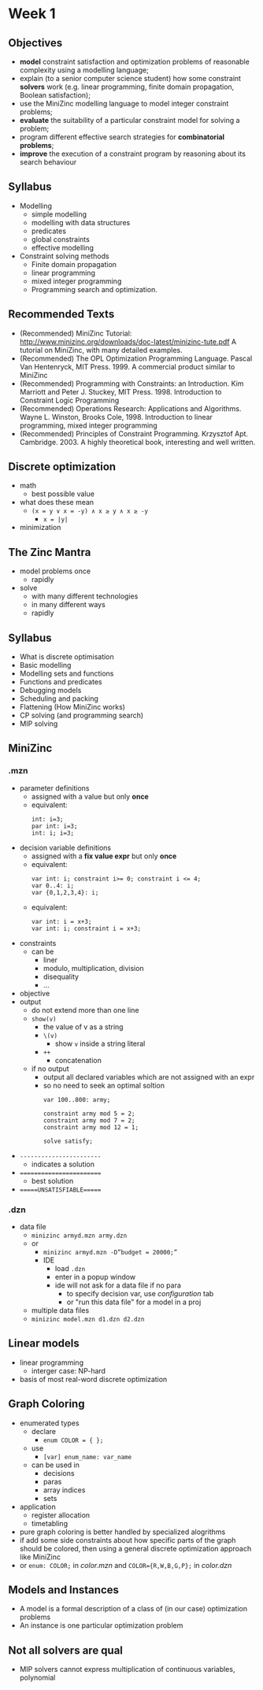 # Week 1

## Objectives
+ __model__ constraint satisfaction and optimization problems of reasonable complexity using a modelling
language;
+ explain (to a senior computer science student) how some constraint __solvers__ work (e.g. linear programming, finite domain propagation, Boolean satisfaction);
+ use the MiniZinc modelling language to model integer constraint problems;
+ __evaluate__ the suitability of a particular constraint model for solving a problem;
+ program different effective search strategies for __combinatorial problems__;
+ __improve__ the execution of a constraint program by reasoning about its search behaviour

## Syllabus
+ Modelling
    * simple modelling
    * modelling with data structures
    * predicates
    * global constraints
    * effective modelling
+ Constraint solving methods
    * Finite domain propagation
    * linear programming
    * mixed integer programming
    * Programming search and optimization.

## Recommended Texts
+ (Recommended) MiniZinc Tutorial: http://www.minizinc.org/downloads/doc-latest/minizinc-tute.pdf A tutorial on MiniZinc, with many detailed examples.
+ (Recommended) The OPL Optimization Programming Language. Pascal Van Hentenryck, MIT Press. 1999. A commercial product similar to MiniZinc
+ (Recommended) Programming with Constraints: an Introduction. Kim Marriott and Peter J. Stuckey, MIT Press. 1998. Introduction to Constraint Logic Programming
+ (Recommended) Operations Research: Applications and Algorithms. Wayne L. Winston, Brooks Cole, 1998. Introduction to linear programming, mixed integer programming
+ (Recommended) Principles of Constraint Programming. Krzysztof Apt. Cambridge. 2003. A highly theoretical book, interesting and well written.

## Discrete optimization
+ math
    * best possible value
+ what does these mean
    * `(x = y ∨ x = -y) ∧ x ≥ y ∧ x ≥ -y`
        - `x = |y|`
+ minimization

## The Zinc Mantra
+ model problems once
    * rapidly
+ solve
    * with many different technologies
    * in many different ways
    * rapidly

## Syllabus
+ What is discrete optimisation
+ Basic modelling
+ Modelling sets and functions
+ Functions and predicates
+ Debugging models
+ Scheduling and packing
+ Flattening (How MiniZinc works)
+ CP solving (and programming search)
+ MIP solving

## MiniZinc
### .mzn
+ parameter definitions
    * assigned with a value but only __once__
    * equivalent:
        ```
        int: i=3;
        par int: i=3;
        int: i; i=3;
        ```
+ decision variable definitions
    * assigned with a __fix value expr__ but only __once__
    * equivalent:
        ```
        var int: i; constraint i>= 0; constraint i <= 4;
        var 0..4: i;
        var {0,1,2,3,4}: i;
        ```
    * equivalent:
        ```
        var int: i = x+3;
        var int: i; constraint i = x+3;
        ```
+ constraints
    * can be 
        - liner
        - modulo, multiplication, division
        - disequality
        - ...
+ objective
+ output
    * do not extend more than one line
    * `show(v)` 
        - the value of v as a string
        - `\(v)` 
            + show `v` inside a string literal
        - `++`
            + concatenation
    * if no output
        - output all declared variables which are not assigned with an expr
        - so no need to seek an optimal soltion
            ```
            var 100..800: army;

            constraint army mod 5 = 2;
            constraint army mod 7 = 2;
            constraint army mod 12 = 1;

            solve satisfy; 
            ```
+ `-----------------------` 
    * indicates a solution
+ `=======================` 
    * best solution
+ `=====UNSATISFIABLE=====`

### .dzn
+ data file
    * `minizinc armyd.mzn army.dzn`
    * or
        - `minizinc armyd.mzn -D”budget = 20000;”`
        - IDE
            + load `.dzn`
            + enter in a popup window
            + ide will not ask for a data file if no para
                * to specify decision var, use _configuration_ tab
                * or "run this data file" for a model in a proj
    * multiple data files
    * `minizinc model.mzn d1.dzn d2.dzn`

## Linear models
+ linear programming
    * interger case: NP-hard
+ basis of most real-word discrete optimization

## Graph Coloring
+ enumerated types
    * declare
        - `enum COLOR = { };`
    * use
        - `[var] enum_name: var_name`
    * can be used in
        - decisions
        - paras
        - array indices
        - sets
+ application
    * register allocation
    * timetabling
+ pure graph coloring is better handled by specialized alogrithms
+ if add some side constraints about how specific parts of the graph should be colored, then using a general discrete optimization approach like MiniZinc
+ or `enum: COLOR;` in _color.mzn_ and `COLOR={R,W,B,G,P};` in _color.dzn_

## Models and Instances
+ A model is a formal description of a class of (in our case) optimization problems
+ An instance is one particular optimization problem

## Not all solvers are qual
+ MIP solvers cannot express multiplication of continuous variables, polynomial